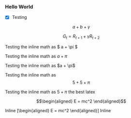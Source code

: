 ### Hello World

- [x] Testing

$$a+b+\gamma$$


$$G_t = R_{t+1} + \gamma R_{t+2}$$

Testing the inline math as $ a + \pi $

Testing the inline math as $a + \pi$

Testing the inline math as \$a + \pi$

Testing the inline math as $$ 5 + 5 + \pi $$

Testing the inline math as $5 + \pi$ the best latex


$$\begin{aligned}
E = mc^2
\end{aligned}$$

Inline
\[\begin{aligned}
E = mc^2
\end{aligned}\]
Inline

<script src="https://cdn.mathjax.org/mathjax/latest/MathJax.js?config=TeX-AMS-MML_HTMLorMML" type="text/javascript"></script>